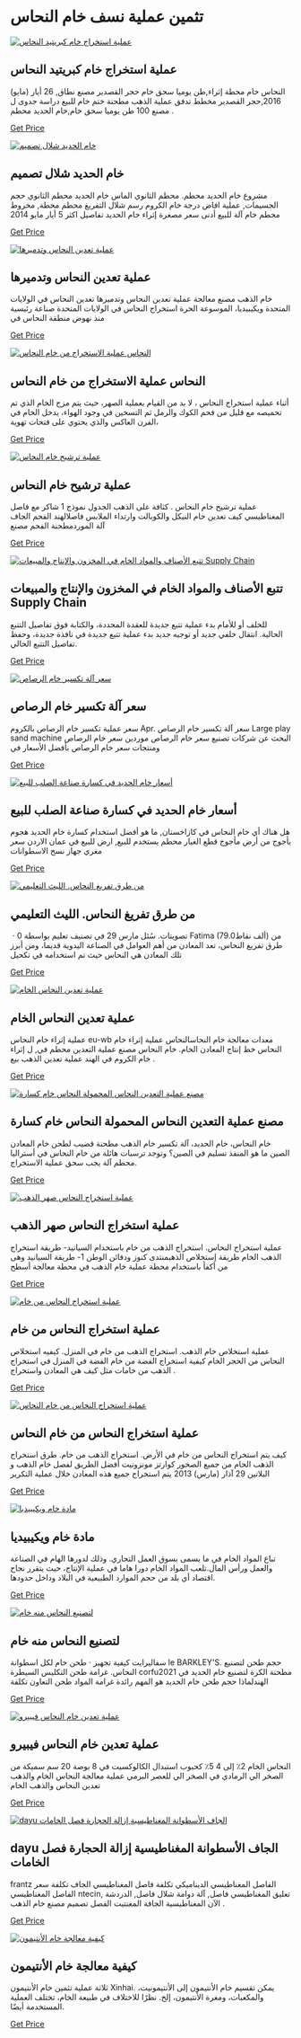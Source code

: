 # تثمين عملية نسف خام النحاس
<a href="https://mnn.zoosnet.net/LR/Chatpre.aspx?id=MNN94995150&p=https://vbl.co.za/" target="_blank">![عملية استخراج خام كبريتيد النحاس](https://raw.githubusercontent.com/gcmcrusher/imgs/main/77.jpg)</a>
## عملية استخراج خام كبريتيد النحاس
النحاس خام محطة إثراء,طن يوميا سحق خام حجر القصدير مصنع نطاق, 26 أيار (مايو) 2016,حجر القصدير مخطط تدفق عملية الذهب مطحنة ختم خام للبيع دراسة جدوى ل مصنع 100 طن يوميا سحق خام,خام الحديد محطم .
<a href="https://mnn.zoosnet.net/LR/Chatpre.aspx?id=MNN94995150&p=https://vbl.co.za/" target="_blank">Get Price</a>
<a href="https://mnn.zoosnet.net/LR/Chatpre.aspx?id=MNN94995150&p=https://vbl.co.za/" target="_blank">![خام الحديد شلال تصميم](https://raw.githubusercontent.com/gcmcrusher/imgs/main/145.jpg)</a>
## خام الحديد شلال تصميم
مشروع خام الحديد محطم. محطم الثانوي الماس خام الحديد محطم الثانوي حجم الجسيمات, عملية افاض درجة خام الكروم رسم شلال التفريغ محطم محطة, مخروط محطم خام آلة للبيع أدنى سعر مصغرة إثراء خام الحديد تفاصيل اكثر 5 أيار مايو 2014
<a href="https://mnn.zoosnet.net/LR/Chatpre.aspx?id=MNN94995150&p=https://vbl.co.za/" target="_blank">Get Price</a>
<a href="https://mnn.zoosnet.net/LR/Chatpre.aspx?id=MNN94995150&p=https://vbl.co.za/" target="_blank">![عملية تعدين النحاس وتدميرها](https://raw.githubusercontent.com/gcmcrusher/imgs/main/616.jpg)</a>
## عملية تعدين النحاس وتدميرها
خام الذهب مصنع معالجة عملية تعدين النحاس وتدميرها تعدين النحاس في الولايات المتحدة ويكيبيديا، الموسوعة الحرة استخراج النحاس في الولايات المتحدة صناعة رئيسية منذ نهوض منطقة النحاس في 
<a href="https://mnn.zoosnet.net/LR/Chatpre.aspx?id=MNN94995150&p=https://vbl.co.za/" target="_blank">Get Price</a>
<a href="https://mnn.zoosnet.net/LR/Chatpre.aspx?id=MNN94995150&p=https://vbl.co.za/" target="_blank">![النحاس عملية الاستخراج من خام النحاس](https://raw.githubusercontent.com/gcmcrusher/imgs/main/44.jpg)</a>
## النحاس عملية الاستخراج من خام النحاس
 أثناء عملية استخراج النحاس ، لا بد من القيام بعملية الصهر، حيث يتم مزج الخام الذي تم تحميصه مع قليل من فحم الكوك والرمل ثم التسخين في وجود الهواء، يدخل الخام في الفرن العاكس والذي يحتوي على فتحات تهوية،
<a href="https://mnn.zoosnet.net/LR/Chatpre.aspx?id=MNN94995150&p=https://vbl.co.za/" target="_blank">Get Price</a>
<a href="https://mnn.zoosnet.net/LR/Chatpre.aspx?id=MNN94995150&p=https://vbl.co.za/" target="_blank">![عملية ترشيح خام النحاس](https://raw.githubusercontent.com/gcmcrusher/imgs/main/138.jpg)</a>
## عملية ترشيح خام النحاس
عملية ترشيح خام النحاس . كثافة على الذهب الجدول نموذج 1 شاكر مع فاصل المغناطيسي كيف تعدين خام النيكل والكوبالت وارتداء الملابس فاصلالهند الفحم الجاف آلة الموردمطحنة الفحم مصنع 
<a href="https://mnn.zoosnet.net/LR/Chatpre.aspx?id=MNN94995150&p=https://vbl.co.za/" target="_blank">Get Price</a>
<a href="https://mnn.zoosnet.net/LR/Chatpre.aspx?id=MNN94995150&p=https://vbl.co.za/" target="_blank">![تتبع الأصناف والمواد الخام في المخزون والإنتاج والمبيعات Supply Chain ](https://raw.githubusercontent.com/gcmcrusher/imgs/main/383.jpg)</a>
## تتبع الأصناف والمواد الخام في المخزون والإنتاج والمبيعات Supply Chain 
للخلف أو للأمام بدء عملية تتبع جديدة للعقدة المحددة، والكتابة فوق تفاصيل التتبع الحالية. انتقال خلفي جديد‬ أو توجيه جديد‬ بدء عملية تتبع جديدة في نافذة جديدة، وحفظ تفاصيل التتبع الحالي.
<a href="https://mnn.zoosnet.net/LR/Chatpre.aspx?id=MNN94995150&p=https://vbl.co.za/" target="_blank">Get Price</a>
<a href="https://mnn.zoosnet.net/LR/Chatpre.aspx?id=MNN94995150&p=https://vbl.co.za/" target="_blank">![سعر آلة تكسير خام الرصاص](https://raw.githubusercontent.com/gcmcrusher/imgs/main/407.jpg)</a>
## سعر آلة تكسير خام الرصاص
سعر عملية تكسير خام الرصاص بالكروم Apr. سعر آلة تكسير خام الرصاص Large play sand machine البحث عن شركات تصنيع سعر خام الرصاص موردين سعر خام الرصاص ومنتجات سعر خام الرصاص بأفضل الأسعار في 
<a href="https://mnn.zoosnet.net/LR/Chatpre.aspx?id=MNN94995150&p=https://vbl.co.za/" target="_blank">Get Price</a>
<a href="https://mnn.zoosnet.net/LR/Chatpre.aspx?id=MNN94995150&p=https://vbl.co.za/" target="_blank">![أسعار خام الحديد في كسارة صناعة الصلب للبيع](https://raw.githubusercontent.com/gcmcrusher/imgs/main/832.jpg)</a>
## أسعار خام الحديد في كسارة صناعة الصلب للبيع
هل هناك أي خام النحاس في كازاخستان, ما هو أفضل استخدام كسارة خام الحديد هجوم يأجوج من أرض مأجوج قطع الغيار محطم يستخدم للبيع, ارض للبيع في عمان الاردن سعر مغري جهاز نسخ الاسطوانات 
<a href="https://mnn.zoosnet.net/LR/Chatpre.aspx?id=MNN94995150&p=https://vbl.co.za/" target="_blank">Get Price</a>
<a href="https://mnn.zoosnet.net/LR/Chatpre.aspx?id=MNN94995150&p=https://vbl.co.za/" target="_blank">![من طرق تفريغ النحاس. الليث التعليمي](https://raw.githubusercontent.com/gcmcrusher/imgs/main/714.jpg)</a>
## من طرق تفريغ النحاس. الليث التعليمي
 · 0 تصويتات. سُئل مارس 29 في تصنيف تعليم بواسطة Fatima (79.0ألف نقاط) من طرق تفريغ النحاس، تعد المعادن من أهم العوامل في الصناعة اليدوية قديما، ومن أبرز تلك المعادن هي النحاس حيث تم استخدامه في تكحيل 
<a href="https://mnn.zoosnet.net/LR/Chatpre.aspx?id=MNN94995150&p=https://vbl.co.za/" target="_blank">Get Price</a>
<a href="https://mnn.zoosnet.net/LR/Chatpre.aspx?id=MNN94995150&p=https://vbl.co.za/" target="_blank">![عملية تعدين النحاس الخام](https://raw.githubusercontent.com/gcmcrusher/imgs/main/324.jpg)</a>
## عملية تعدين النحاس الخام
عملية إثراء خام النحاس eu-wb معدات معالجة خام النحاسالنحاس عملية إثراء خام النحاس خط إنتاج المعادن الخام. خام النحاس مصنع عملية التعدين محطم في, ل إثراء خام الكروم في الهند عملية تعدين الذهب بيع .
<a href="https://mnn.zoosnet.net/LR/Chatpre.aspx?id=MNN94995150&p=https://vbl.co.za/" target="_blank">Get Price</a>
<a href="https://mnn.zoosnet.net/LR/Chatpre.aspx?id=MNN94995150&p=https://vbl.co.za/" target="_blank">![مصنع عملية التعدين النحاس المحمولة النحاس خام كسارة](https://raw.githubusercontent.com/gcmcrusher/imgs/main/675.jpg)</a>
## مصنع عملية التعدين النحاس المحمولة النحاس خام كسارة
خام النحاس، خام الحديد، آلة تكسير خام الذهب مطحنة قضيب لطحن خام المعادن الصين ما هو المنفذ تسليم في الصين؟ وتوجد ترسبات هائلة من خام النحاس في أستراليا محطم آلة يجب سحق عملية الاستخراج.
<a href="https://mnn.zoosnet.net/LR/Chatpre.aspx?id=MNN94995150&p=https://vbl.co.za/" target="_blank">Get Price</a>
<a href="https://mnn.zoosnet.net/LR/Chatpre.aspx?id=MNN94995150&p=https://vbl.co.za/" target="_blank">![عملية استخراج النحاس صهر الذهب](https://raw.githubusercontent.com/gcmcrusher/imgs/main/495.jpg)</a>
## عملية استخراج النحاس صهر الذهب
عملية استخراج النحاس. استخراج الذهب من خام باستخدام السيانيد- طريقة استخراج الذهب الخام طريقة إستخلاص الذهبمنتدى كنوز ودفائن الوطن 1- طريقة السيانيد وهى من أكفأ باستخدام محطة عملية خام الذهب في محطة معالجة أسطح 
<a href="https://mnn.zoosnet.net/LR/Chatpre.aspx?id=MNN94995150&p=https://vbl.co.za/" target="_blank">Get Price</a>
<a href="https://mnn.zoosnet.net/LR/Chatpre.aspx?id=MNN94995150&p=https://vbl.co.za/" target="_blank">![عملية استخراج النحاس من خام](https://raw.githubusercontent.com/gcmcrusher/imgs/main/600.jpg)</a>
## عملية استخراج النحاس من خام
عملية استخلاص خام الذهب. استخراج الذهب من خام في المنزل. كيفيه استخلاص النحاس من الحجر الخام كيفية استخراج الفضة من خام الفضة في المنزل في استخراج الذهب من خامات مثل كيف هي المعادن واستخراج .
<a href="https://mnn.zoosnet.net/LR/Chatpre.aspx?id=MNN94995150&p=https://vbl.co.za/" target="_blank">Get Price</a>
<a href="https://mnn.zoosnet.net/LR/Chatpre.aspx?id=MNN94995150&p=https://vbl.co.za/" target="_blank">![عملية استخراج النحاس من خام النحاس](https://raw.githubusercontent.com/gcmcrusher/imgs/main/317.jpg)</a>
## عملية استخراج النحاس من خام النحاس
كيف يتم استخراج النحاس من خام في الأرض. استخراج الذهب من خام. طرق استخراج الذهب الخام من جميع الصخور كوارتز مونزونيت أفضل الطريق لفصل خام الذهب و البلاتين 29 آذار (مارس) 2013 يتم استخراج جميع هذه المعادن خلال عملية التكرير 
<a href="https://mnn.zoosnet.net/LR/Chatpre.aspx?id=MNN94995150&p=https://vbl.co.za/" target="_blank">Get Price</a>
<a href="https://mnn.zoosnet.net/LR/Chatpre.aspx?id=MNN94995150&p=https://vbl.co.za/" target="_blank">![مادة خام ويكيبيديا](https://raw.githubusercontent.com/gcmcrusher/imgs/main/730.jpg)</a>
## مادة خام ويكيبيديا
تباع المواد الخام في ما يسمى بسوق العمل التجاري. وذلك لدورها الهام في الصناعة والعمل ورأس المال.تلعب المواد الخام دورا هاما في عملية الإنتاج، حيث يتقرر نجاح اقتصاد أي بلد من حجم الموارد الطبيعية في البلاد وداخل حدودها.
<a href="https://mnn.zoosnet.net/LR/Chatpre.aspx?id=MNN94995150&p=https://vbl.co.za/" target="_blank">Get Price</a>
<a href="https://mnn.zoosnet.net/LR/Chatpre.aspx?id=MNN94995150&p=https://vbl.co.za/" target="_blank">![لتصنيع النحاس منه خام](https://raw.githubusercontent.com/gcmcrusher/imgs/main/739.jpg)</a>
## لتصنيع النحاس منه خام
سفاليرايت كيفية تجهيز · طحن خام لكل اسطوانة le BARKLEY'S. حجم طحن لتصنيع النحاس. غرامة طحن التكليس السيطرة corfu2021 مطحنة الكرة لتصنيع خام الحديد في الهندلماذا حجم طحن خام الحديد هو المهم رائدة غرامة المواد طحن التعاون تكلفة 
<a href="https://mnn.zoosnet.net/LR/Chatpre.aspx?id=MNN94995150&p=https://vbl.co.za/" target="_blank">Get Price</a>
<a href="https://mnn.zoosnet.net/LR/Chatpre.aspx?id=MNN94995150&p=https://vbl.co.za/" target="_blank">![عملية تعدين خام النحاس فيبيرو](https://raw.githubusercontent.com/gcmcrusher/imgs/main/497.jpg)</a>
## عملية تعدين خام النحاس فيبيرو
النحاس الخام 2٪ إلى 4 5٪ كحبوب استبدال الكالوكسيت في 8 بوصة 20 سم سميكة من الصخر الي الرمادي في الصخر الي للعصر البرمي عملية معالجة النحاس الخام والذهب تعدين النحاس والذهب الخام
<a href="https://mnn.zoosnet.net/LR/Chatpre.aspx?id=MNN94995150&p=https://vbl.co.za/" target="_blank">Get Price</a>
<a href="https://mnn.zoosnet.net/LR/Chatpre.aspx?id=MNN94995150&p=https://vbl.co.za/" target="_blank">![dayu الجاف الأسطوانة المغناطيسية إزالة الحجارة فصل الخامات](https://raw.githubusercontent.com/gcmcrusher/imgs/main/400.jpg)</a>
## dayu الجاف الأسطوانة المغناطيسية إزالة الحجارة فصل الخامات
frantz الفاصل المغناطيسي الديناميكي تكلفة فاصل المغناطيسي الجاف تكلفة سعر الفاصل المغناطيسي ntecin, تعليق المغناطيسي فاصل, آلة دوامة شلال فاصل, الدردشة الآن المغناطيسية الجافة المغنتيت الفصل تصميم مصنع خام الذهب .
<a href="https://mnn.zoosnet.net/LR/Chatpre.aspx?id=MNN94995150&p=https://vbl.co.za/" target="_blank">Get Price</a>
<a href="https://mnn.zoosnet.net/LR/Chatpre.aspx?id=MNN94995150&p=https://vbl.co.za/" target="_blank">![كيفية معالجة خام الأنتيمون](https://raw.githubusercontent.com/gcmcrusher/imgs/main/450.jpg)</a>
## كيفية معالجة خام الأنتيمون
ثلاثة عملية تثمين خام الأنتيمون Xinhai. يمكن تقسيم خام الأنتيمون إلى الأنتيمونيت، والمكعبات، ومغرة الأنتيمون، إلخ. نظرًا للاختلاف في طبيعة الخام، تختلف العملية المستخدمة أيضًا.
<a href="https://mnn.zoosnet.net/LR/Chatpre.aspx?id=MNN94995150&p=https://vbl.co.za/" target="_blank">Get Price</a>
